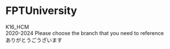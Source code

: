 # FPTUniversity
K16_HCM<br>
2020-2024
Please choose the branch that you need to reference<br>
ありがとうごうざいます
